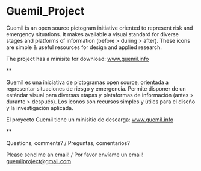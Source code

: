 # Guemil_Project
Guemil is an open source pictogram initiative oriented to represent risk and emergency situations. It makes available a visual standard for diverse stages and platforms of information (before > during > after). These icons are simple & useful resources for design and applied research.

The project has a minisite for download: www.guemil.info

**

Guemil es una iniciativa de pictogramas open source, orientada a representar situaciones de riesgo y emergencia. Permite disponer de un estándar visual para diversas etapas y plataformas de información (antes > durante > después). Los iconos son recursos simples y útiles para el diseño y la investigación aplicada.

El proyecto Guemil tiene un minisitio de descarga: www.guemil.info

**

Questions, comments? / Preguntas, comentarios?

Please send me an email! / Por favor envíame un email!
guemilproject@gmail.com
